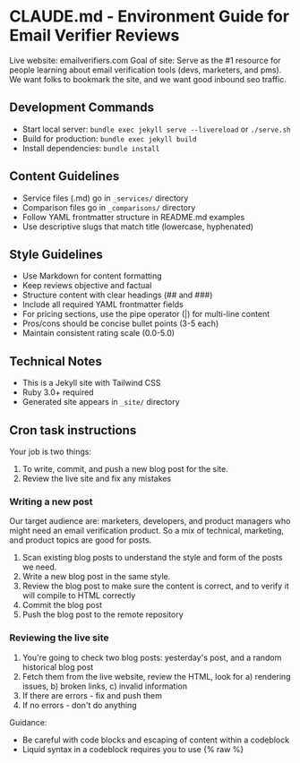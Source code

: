 # CLAUDE.md - Environment Guide for Email Verifier Reviews

Live website: emailverifiers.com
Goal of site: Serve as the #1 resource for people learning about email verification tools (devs, marketers, and pms). We want folks to bookmark the site, and we want good inbound seo traffic.

## Development Commands
- Start local server: `bundle exec jekyll serve --livereload` or `./serve.sh`
- Build for production: `bundle exec jekyll build`
- Install dependencies: `bundle install`

## Content Guidelines
- Service files (.md) go in `_services/` directory
- Comparison files go in `_comparisons/` directory
- Follow YAML frontmatter structure in README.md examples
- Use descriptive slugs that match title (lowercase, hyphenated)

## Style Guidelines
- Use Markdown for content formatting
- Keep reviews objective and factual
- Structure content with clear headings (## and ###)
- Include all required YAML frontmatter fields
- For pricing sections, use the pipe operator (|) for multi-line content
- Pros/cons should be concise bullet points (3-5 each)
- Maintain consistent rating scale (0.0-5.0)

## Technical Notes
- This is a Jekyll site with Tailwind CSS
- Ruby 3.0+ required
- Generated site appears in `_site/` directory


## Cron task instructions

Your job is two things:
1. To write, commit, and push a new blog post for the site.
2. Review the live site and fix any mistakes


### Writing a new post
Our target audience are: marketers, developers, and product managers who might need an email verification product. So a mix of technical, marketing, and product topics are good for posts.

1. Scan existing blog posts to understand the style and form of the posts we need.
2. Write a new blog post in the same style.
3. Review the blog post to make sure the content is correct, and to verify it will compile to HTML correctly
4. Commit the blog post
5. Push the blog post to the remote repository

### Reviewing the live site
1. You're going to check two blog posts: yesterday's post, and a random historical blog post
2. Fetch them from the live website, review the HTML, look for a) rendering issues, b) broken links, c) invalid information
3. If there are errors - fix and push them
4. If no errors - don't do anything

Guidance:
- Be careful with code blocks and escaping of content within a codeblock
- Liquid syntax in a codeblock requires you to use {% raw %}



